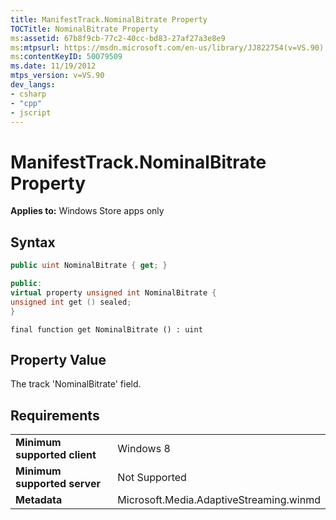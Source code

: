 ```yaml
---
title: ManifestTrack.NominalBitrate Property
TOCTitle: NominalBitrate Property
ms:assetid: 67b8f9cb-77c2-40cc-bd83-27af27a3e8e9
ms:mtpsurl: https://msdn.microsoft.com/en-us/library/JJ822754(v=VS.90)
ms:contentKeyID: 50079509
ms.date: 11/19/2012
mtps_version: v=VS.90
dev_langs:
- csharp
- "cpp"
- jscript
---
```


# ManifestTrack.NominalBitrate Property

**Applies to:** Windows Store apps only

## Syntax

```csharp
public uint NominalBitrate { get; }
```

```cpp
public:
virtual property unsigned int NominalBitrate {
unsigned int get () sealed;
}
```

```jscript
final function get NominalBitrate () : uint
```

## Property Value

The track 'NominalBitrate' field.

## Requirements

|||
|--- |--- |
|**Minimum supported client**|Windows 8|
|**Minimum supported server**|Not Supported|
|**Metadata**|Microsoft.Media.AdaptiveStreaming.winmd|

